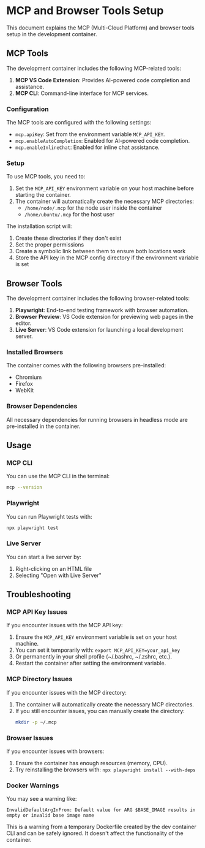 # MCP and Browser Tools Setup

This document explains the MCP (Multi-Cloud Platform) and browser tools setup in the development container.

## MCP Tools

The development container includes the following MCP-related tools:

1. **MCP VS Code Extension**: Provides AI-powered code completion and assistance.
2. **MCP CLI**: Command-line interface for MCP services.

### Configuration

The MCP tools are configured with the following settings:

- `mcp.apiKey`: Set from the environment variable `MCP_API_KEY`.
- `mcp.enableAutoCompletion`: Enabled for AI-powered code completion.
- `mcp.enableInlineChat`: Enabled for inline chat assistance.

### Setup

To use MCP tools, you need to:

1. Set the `MCP_API_KEY` environment variable on your host machine before starting the container.
2. The container will automatically create the necessary MCP directories:
   - `/home/node/.mcp` for the node user inside the container
   - `/home/ubuntu/.mcp` for the host user

The installation script will:
1. Create these directories if they don't exist
2. Set the proper permissions
3. Create a symbolic link between them to ensure both locations work
4. Store the API key in the MCP config directory if the environment variable is set

## Browser Tools

The development container includes the following browser-related tools:

1. **Playwright**: End-to-end testing framework with browser automation.
2. **Browser Preview**: VS Code extension for previewing web pages in the editor.
3. **Live Server**: VS Code extension for launching a local development server.

### Installed Browsers

The container comes with the following browsers pre-installed:

- Chromium
- Firefox
- WebKit

### Browser Dependencies

All necessary dependencies for running browsers in headless mode are pre-installed in the container.

## Usage

### MCP CLI

You can use the MCP CLI in the terminal:

```bash
mcp --version
```

### Playwright

You can run Playwright tests with:

```bash
npx playwright test
```

### Live Server

You can start a live server by:

1. Right-clicking on an HTML file
2. Selecting "Open with Live Server"

## Troubleshooting

### MCP API Key Issues

If you encounter issues with the MCP API key:

1. Ensure the `MCP_API_KEY` environment variable is set on your host machine.
2. You can set it temporarily with: `export MCP_API_KEY=your_api_key`
3. Or permanently in your shell profile (~/.bashrc, ~/.zshrc, etc.).
4. Restart the container after setting the environment variable.

### MCP Directory Issues

If you encounter issues with the MCP directory:

1. The container will automatically create the necessary MCP directories.
2. If you still encounter issues, you can manually create the directory:
   ```bash
   mkdir -p ~/.mcp
   ```

### Browser Issues

If you encounter issues with browsers:

1. Ensure the container has enough resources (memory, CPU).
2. Try reinstalling the browsers with: `npx playwright install --with-deps`

### Docker Warnings

You may see a warning like:
```
InvalidDefaultArgInFrom: Default value for ARG $BASE_IMAGE results in empty or invalid base image name
```

This is a warning from a temporary Dockerfile created by the dev container CLI and can be safely ignored. It doesn't affect the functionality of the container. 